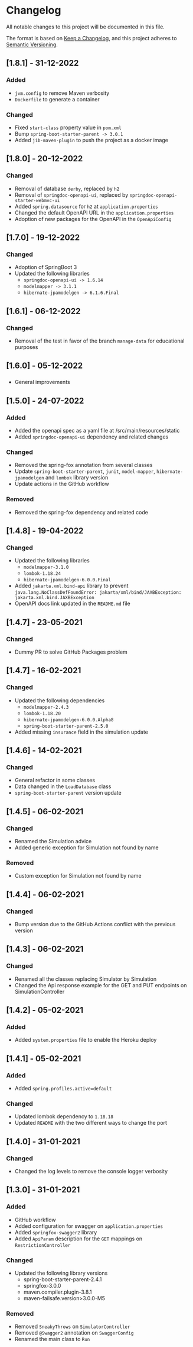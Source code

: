 # Changelog
All notable changes to this project will be documented in this file.

The format is based on [Keep a Changelog](https://keepachangelog.com/en/1.0.0/),
and this project adheres to [Semantic Versioning](https://semver.org/spec/v2.0.0.html).

## [1.8.1] - 31-12-2022

### Added
- `jvm.config` to remove Maven verbosity
- `Dockerfile` to generate a container

### Changed
- Fixed `start-class` property value in `pom.xml`
- Bump `spring-boot-starter-parent -> 3.0.1`
- Added `jib-maven-plugin` to push the project as a docker image

## [1.8.0] - 20-12-2022

### Changed
- Removal of database `derby`, replaced by `h2`
- Removal of `springdoc-openapi-ui`, replaced by `springdoc-openapi-starter-webmvc-ui`
- Added `spring.datasource` for `h2` at `application.properties`
- Changed the default OpenAPI URL in the `application.properties`
- Adoption of new packages for the OpenAPI in the `OpenApiConfig`

## [1.7.0] - 19-12-2022

### Changed
- Adoption of SpringBoot 3
- Updated the following libraries
  - `springdoc-openapi-ui -> 1.6.14`
  - `modelmapper -> 3.1.1`
  - `hibernate-jpamodelgen -> 6.1.6.Final`

## [1.6.1] - 06-12-2022

### Changed
- Removal of the test in favor of the branch `manage-data` for educational purposes

## [1.6.0] - 05-12-2022

###
- General improvements

## [1.5.0] - 24-07-2022

### Added
- Added the openapi spec as a yaml file at /src/main/resources/static
- Added `springdoc-openapi-ui` dependency and related changes

### Changed
- Removed the spring-fox annotation from several classes
- Update `spring-boot-starter-parent`, `junit`, `model-mapper`, `hibernate-jpamodelgen` and `lombok` library version
- Update actions in the GitHub workflow

### Removed
- Removed the spring-fox dependency and related code

## [1.4.8] - 19-04-2022

### Changed
- Updated the following libraries
  - `modelmapper-3.1.0`
  - `lombok-1.18.24`
  - `hibernate-jpamodelgen-6.0.0.Final`
- Added `jakarta.xml.bind-api` library to prevent `java.lang.NoClassDefFoundError: jakarta/xml/bind/JAXBException: jakarta.xml.bind.JAXBException` 
- OpenAPI docs link updated in the `README.md` file

## [1.4.7] - 23-05-2021

### Changed
- Dummy PR to solve GitHub Packages problem

## [1.4.7] - 16-02-2021

### Changed
- Updated the following dependencies
  - `modelmapper-2.4.3`
  - `lombok-1.18.20`
  - `hibernate-jpamodelgen-6.0.0.Alpha8`
  - `spring-boot-starter-parent-2.5.0`
- Added missing `insurance` field in the simulation update

## [1.4.6] - 14-02-2021

### Changed
- General refactor in some classes
- Data changed in the `LoadDatabase` class
- `spring-boot-starter-parent` version update

## [1.4.5] - 06-02-2021

### Changed
- Renamed the Simulation advice
- Added generic exception for Simulation not found by name

### Removed
- Custom exception for Simulation not found by name

## [1.4.4] - 06-02-2021

### Changed
- Bump version due to the GitHub Actions conflict with the previous version

## [1.4.3] - 06-02-2021

### Changed
- Renamed all the classes replacing Simulator by Simulation
- Changed the Api response example for the GET and PUT endpoints on SimulationController  

## [1.4.2] - 05-02-2021

### Added
- Added `system.properties` file to enable the Heroku deploy

## [1.4.1] - 05-02-2021

### Added
- Added `spring.profiles.active=default`

### Changed
- Updated lombok dependency to `1.18.18`
- Updated `README` with the two different ways to change the port

## [1.4.0] - 31-01-2021

### Changed
- Changed the log levels to remove the console logger verbosity 

## [1.3.0] - 31-01-2021

### Added
- GitHub workflow
- Added configuration for swagger on `application.properties`
- Added `springfox-swagger2` library
- Added `ApiParam` description for the `GET` mappings on `RestrictionController`

### Changed
- Updated the following library versions
    - spring-boot-starter-parent-2.4.1
    - springfox-3.0.0
    - maven.compiler.plugin-3.8.1
    - maven-failsafe.version>3.0.0-M5
  
### Removed
- Removed `SneakyThrows` on `SimulatorController`
- Removed `@Swagger2` annotation on `SwaggerConfig`
- Renamed the main class to `Run`
